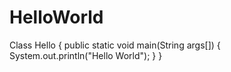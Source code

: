# HelloWorld
Class Hello
{
public static void main(String args[])
{
  System.out.println("Hello World");
}
}

